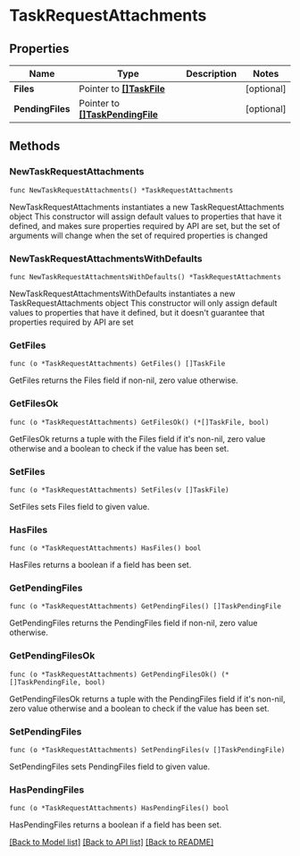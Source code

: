 # TaskRequestAttachments

## Properties

Name | Type | Description | Notes
------------ | ------------- | ------------- | -------------
**Files** | Pointer to [**[]TaskFile**](TaskFile.md) |  | [optional] 
**PendingFiles** | Pointer to [**[]TaskPendingFile**](TaskPendingFile.md) |  | [optional] 

## Methods

### NewTaskRequestAttachments

`func NewTaskRequestAttachments() *TaskRequestAttachments`

NewTaskRequestAttachments instantiates a new TaskRequestAttachments object
This constructor will assign default values to properties that have it defined,
and makes sure properties required by API are set, but the set of arguments
will change when the set of required properties is changed

### NewTaskRequestAttachmentsWithDefaults

`func NewTaskRequestAttachmentsWithDefaults() *TaskRequestAttachments`

NewTaskRequestAttachmentsWithDefaults instantiates a new TaskRequestAttachments object
This constructor will only assign default values to properties that have it defined,
but it doesn't guarantee that properties required by API are set

### GetFiles

`func (o *TaskRequestAttachments) GetFiles() []TaskFile`

GetFiles returns the Files field if non-nil, zero value otherwise.

### GetFilesOk

`func (o *TaskRequestAttachments) GetFilesOk() (*[]TaskFile, bool)`

GetFilesOk returns a tuple with the Files field if it's non-nil, zero value otherwise
and a boolean to check if the value has been set.

### SetFiles

`func (o *TaskRequestAttachments) SetFiles(v []TaskFile)`

SetFiles sets Files field to given value.

### HasFiles

`func (o *TaskRequestAttachments) HasFiles() bool`

HasFiles returns a boolean if a field has been set.

### GetPendingFiles

`func (o *TaskRequestAttachments) GetPendingFiles() []TaskPendingFile`

GetPendingFiles returns the PendingFiles field if non-nil, zero value otherwise.

### GetPendingFilesOk

`func (o *TaskRequestAttachments) GetPendingFilesOk() (*[]TaskPendingFile, bool)`

GetPendingFilesOk returns a tuple with the PendingFiles field if it's non-nil, zero value otherwise
and a boolean to check if the value has been set.

### SetPendingFiles

`func (o *TaskRequestAttachments) SetPendingFiles(v []TaskPendingFile)`

SetPendingFiles sets PendingFiles field to given value.

### HasPendingFiles

`func (o *TaskRequestAttachments) HasPendingFiles() bool`

HasPendingFiles returns a boolean if a field has been set.


[[Back to Model list]](../README.md#documentation-for-models) [[Back to API list]](../README.md#documentation-for-api-endpoints) [[Back to README]](../README.md)


